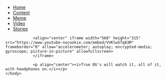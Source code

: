 <html>
<html>
	<head>
		<link rel="stylesheet" type="text/css" href="mystyle.css">
			<title>Nisse's site</title>
	</head>
	<body>
		<ul>
			<li><a href="index.html">Home</a></li>
			<li><a href="content.html">Content</a></li>
			<li><a href="meme.html">Meme</a></li>
			<li><a class="active" href="video.html">Video</a></li>
			<li><a href="stories.html">Stories</a></li>
			</ul>
		
				<align="center" iframe width="560" height="315" src="https://www.youtube-nocookie.com/embed/VVKlw5fq83M" frameborder="0" allow="accelerometer; autoplay; encrypted-media; gyroscope; picture-in-picture" allowfullscreen>
				</iframe>
	
				<p align="center"><i>True OG's will watch it, all of it, with headphones on.</i></p>
	</body>
</html>
